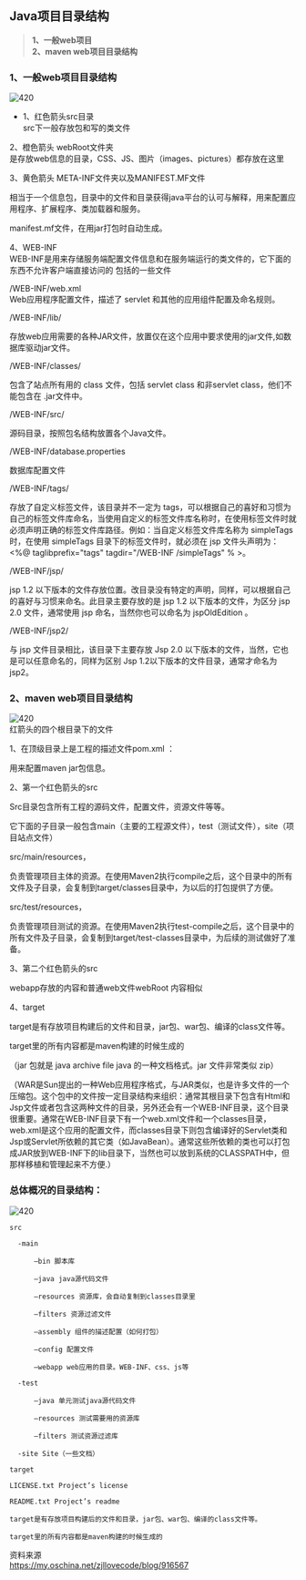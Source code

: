 ## Java项目目录结构

> **1、一般web项目**  
> **2、maven web项目目录结构**  

### 1、一般web项目目录结构  

![420](https://github.com/wangdl000/study/blob/master/03_MVC/resource_javaweb/01_nomal.png)     
  - 1、红色箭头src目录  
  src下一般存放包和写的类文件


2、橙色箭头 webRoot文件夹  
是存放web信息的目录，CSS、JS、图片（images、pictures）都存放在这里  

 

3、黄色箭头 META-INF文件夹以及MANIFEST.MF文件  

相当于一个信息包，目录中的文件和目录获得java平台的认可与解释，用来配置应用程序、扩展程序、类加载器和服务。

manifest.mf文件，在用jar打包时自动生成。

 

4、WEB-INF  
WEB-INF是用来存储服务端配置文件信息和在服务端运行的类文件的，它下面的东西不允许客户端直接访问的
包括的一些文件  

/WEB-INF/web.xml  
Web应用程序配置文件，描述了 servlet 和其他的应用组件配置及命名规则。

 /WEB-INF/lib/

存放web应用需要的各种JAR文件，放置仅在这个应用中要求使用的jar文件,如数据库驱动jar文件。

 /WEB-INF/classes/

包含了站点所有用的 class 文件，包括 servlet class 和非servlet class，他们不能包含在 .jar文件中。

 /WEB-INF/src/

 源码目录，按照包名结构放置各个Java文件。

 /WEB-INF/database.properties

 数据库配置文件

 /WEB-INF/tags/

存放了自定义标签文件，该目录并不一定为 tags，可以根据自己的喜好和习惯为自己的标签文件库命名，当使用自定义的标签文件库名称时，在使用标签文件时就必须声明正确的标签文件库路径。例如：当自定义标签文件库名称为 simpleTags 时，在使用 simpleTags 目录下的标签文件时，就必须在 jsp 文件头声明为：<%@ taglibprefix="tags" tagdir="/WEB-INF /simpleTags" % >。

/WEB-INF/jsp/

jsp 1.2 以下版本的文件存放位置。改目录没有特定的声明，同样，可以根据自己的喜好与习惯来命名。此目录主要存放的是 jsp 1.2 以下版本的文件，为区分 jsp 2.0 文件，通常使用 jsp 命名，当然你也可以命名为 jspOldEdition 。

/WEB-INF/jsp2/

与 jsp 文件目录相比，该目录下主要存放 Jsp 2.0 以下版本的文件，当然，它也是可以任意命名的，同样为区别 Jsp 1.2以下版本的文件目录，通常才命名为 jsp2。


### 2、maven web项目目录结构  
![420](https://github.com/wangdl000/study/blob/master/03_MVC/resource_javaweb/02_maven.png)   
红箭头的四个根目录下的文件

1、在顶级目录上是工程的描述文件pom.xml ：

用来配置maven jar包信息。

2、第一个红色箭头的src

Src目录包含所有工程的源码文件，配置文件，资源文件等等。

它下面的子目录一般包含main（主要的工程源文件），test（测试文件），site（项目站点文件）

src/main/resources，

负责管理项目主体的资源。在使用Maven2执行compile之后，这个目录中的所有文件及子目录，会复制到target/classes目录中，为以后的打包提供了方便。

src/test/resources，

负责管理项目测试的资源。在使用Maven2执行test-compile之后，这个目录中的所有文件及子目录，会复制到target/test-classes目录中，为后续的测试做好了准备。

3、第二个红色箭头的src

webapp存放的内容和普通web文件webRoot 内容相似

4、target

target是有存放项目构建后的文件和目录，jar包、war包、编译的class文件等。

target里的所有内容都是maven构建的时候生成的

（jar 包就是 java archive file java 的一种文档格式。jar 文件非常类似 zip）

（WAR是Sun提出的一种Web应用程序格式，与JAR类似，也是许多文件的一个压缩包。这个包中的文件按一定目录结构来组织：通常其根目录下包含有Html和Jsp文件或者包含这两种文件的目录，另外还会有一个WEB-INF目录，这个目录很重要。通常在WEB-INF目录下有一个web.xml文件和一个classes目录，web.xml是这个应用的配置文件，而classes目录下则包含编译好的Servlet类和Jsp或Servlet所依赖的其它类（如JavaBean）。通常这些所依赖的类也可以打包成JAR放到WEB-INF下的lib目录下，当然也可以放到系统的CLASSPATH中，但那样移植和管理起来不方便.）

### 总体概况的目录结构：  
![420](https://github.com/wangdl000/study/blob/master/03_MVC/resource_javaweb/03_list.png)  

    src
    
      -main
    
          –bin 脚本库
    
          –java java源代码文件
    
          –resources 资源库，会自动复制到classes目录里
    
          –filters 资源过滤文件
    
          –assembly 组件的描述配置（如何打包）
    
          –config 配置文件
    
          –webapp web应用的目录。WEB-INF、css、js等
    
      -test
    
          –java 单元测试java源代码文件
    
          –resources 测试需要用的资源库
    
          –filters 测试资源过滤库
    
      -site Site（一些文档）
    
    target
    
    LICENSE.txt Project’s license
    
    README.txt Project’s readme

    target是有存放项目构建后的文件和目录，jar包、war包、编译的class文件等。
    
    target里的所有内容都是maven构建的时候生成的



资料来源  
https://my.oschina.net/zjllovecode/blog/916567